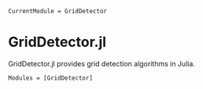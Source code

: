 ```@meta
CurrentModule = GridDetector
```

# GridDetector.jl

GridDetector.jl provides grid detection algorithms in Julia. 


```@autodocs
Modules = [GridDetector]
```